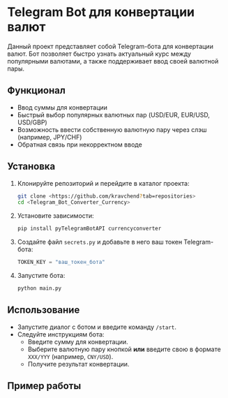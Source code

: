 # Telegram Bot для конвертации валют

Данный проект представляет собой Telegram-бота для конвертации валют. Бот позволяет быстро узнать актуальный курс между популярными валютами, а также поддерживает ввод своей валютной пары.

## Функционал

- Ввод суммы для конвертации
- Быстрый выбор популярных валютных пар (USD/EUR, EUR/USD, USD/GBP)
- Возможность ввести собственную валютную пару через слэш (например, JPY/CHF)
- Обратная связь при некорректном вводе

## Установка

1. Клонируйте репозиторий и перейдите в каталог проекта:
    ```bash
    git clone <https://github.com/kravchend?tab=repositories>
    cd <Telegram_Bot_Converter_Currency>
    ```

2. Установите зависимости:
    ```bash
    pip install pyTelegramBotAPI currencyconverter
    ```

3. Создайте файл `secrets.py` и добавьте в него ваш токен Telegram-бота:
    ```python
    TOKEN_KEY = "ваш_токен_бота"
    ```

4. Запустите бота:
    ```bash
    python main.py
    ```

## Использование

- Запустите диалог с ботом и введите команду `/start`.
- Следуйте инструкциям бота:
  - Введите сумму для конвертации.
  - Выберите валютную пару кнопкой **или** введите свою в формате `XXX/YYY` (например, `CNY/USD`).
  - Получите результат конвертации.

## Пример работы
